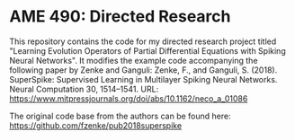 # AME 490: Directed Research

This repository contains the code for my directed research project titled "Learning Evolution Operators of Partial Differential Equations with Spiking Neural Networks". It modifies the example code accompanying the following paper by Zenke and Ganguli:
Zenke, F., and Ganguli, S. (2018). SuperSpike: Supervised Learning in Multilayer Spiking Neural Networks. Neural Computation 30, 1514–1541.
URL: https://www.mitpressjournals.org/doi/abs/10.1162/neco_a_01086

The original code base from the authors can be found here: https://github.com/fzenke/pub2018superspike
